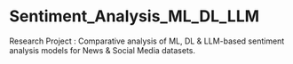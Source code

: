 # Sentiment_Analysis_ML_DL_LLM
Research Project : Comparative analysis of ML, DL &amp; LLM-based sentiment analysis models for News &amp; Social Media datasets.

